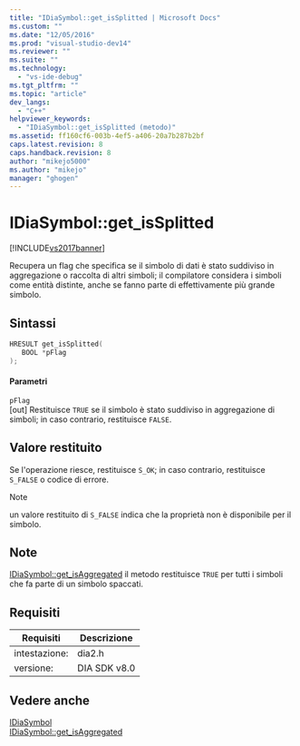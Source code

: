 ```yaml
---
title: "IDiaSymbol::get_isSplitted | Microsoft Docs"
ms.custom: ""
ms.date: "12/05/2016"
ms.prod: "visual-studio-dev14"
ms.reviewer: ""
ms.suite: ""
ms.technology: 
  - "vs-ide-debug"
ms.tgt_pltfrm: ""
ms.topic: "article"
dev_langs: 
  - "C++"
helpviewer_keywords: 
  - "IDiaSymbol::get_isSplitted (metodo)"
ms.assetid: ff160cf6-003b-4ef5-a406-20a7b287b2bf
caps.latest.revision: 8
caps.handback.revision: 8
author: "mikejo5000"
ms.author: "mikejo"
manager: "ghogen"
---
```

# IDiaSymbol::get_isSplitted
[!INCLUDE[vs2017banner](../../code-quality/includes/vs2017banner.md)]

Recupera un flag che specifica se il simbolo di dati è stato suddiviso in aggregazione o raccolta di altri simboli; il compilatore considera i simboli come entità distinte, anche se fanno parte di effettivamente più grande simbolo.  
  
## Sintassi  
  
```cpp  
HRESULT get_isSplitted(  
   BOOL *pFlag  
);  
```  
  
#### Parametri  
 `pFlag`  
 \[out\]  Restituisce `TRUE` se il simbolo è stato suddiviso in aggregazione di simboli; in caso contrario, restituisce  `FALSE`.  
  
## Valore restituito  
 Se l'operazione riesce, restituisce `S_OK`; in caso contrario, restituisce  `S_FALSE` o codice di errore.  
  
> [!NOTE]
>  un valore restituito di `S_FALSE` indica che la proprietà non è disponibile per il simbolo.  
  
## Note  
 [IDiaSymbol::get\_isAggregated](../../debugger/debug-interface-access/idiasymbol-get-isaggregated.md) il metodo restituisce  `TRUE` per tutti i simboli che fa parte di un simbolo spaccati.  
  
## Requisiti  
  
|Requisiti|Descrizione|  
|---------------|-----------------|  
|intestazione:|dia2.h|  
|versione:|DIA SDK v8.0|  
  
## Vedere anche  
 [IDiaSymbol](../../debugger/debug-interface-access/idiasymbol.md)   
 [IDiaSymbol::get\_isAggregated](../../debugger/debug-interface-access/idiasymbol-get-isaggregated.md)